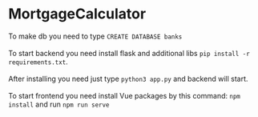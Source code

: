 # MortgageCalculator
To make db you need to type ``` CREATE DATABASE banks ```<br><br>
To start backend you need install flask and additional libs 
``` pip install -r requirements.txt ```.<br><br>
After installing you need just type ``` python3 app.py ``` and backend will start.<br><br>
To start frontend you need install Vue packages by this command: ``` npm install ``` and run ``` npm run serve ```<br><br>

